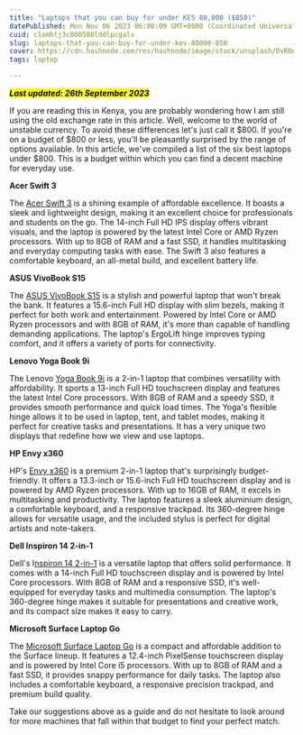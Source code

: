 ```yaml
---
title: "Laptops that you can buy for under KES 80,000 ($850)"
datePublished: Mon Nov 06 2023 06:00:09 GMT+0000 (Coordinated Universal Time)
cuid: clomhtj3c000508lddlpcgalv
slug: laptops-that-you-can-buy-for-under-kes-80000-850
cover: https://cdn.hashnode.com/res/hashnode/image/stock/unsplash/DvROqiT_l8o/upload/7cf76d54faad6797e706da5c103878cb.jpeg
tags: laptop

---
```


***<mark>Last updated: 26th September 2023</mark>***

If you are reading this in Kenya, you are probably wondering how I am still using the old exchange rate in this article. Well, welcome to the world of unstable currency. To avoid these differences let's just call it $800. If you're on a budget of $800 or less, you'll be pleasantly surprised by the range of options available. In this article, we've compiled a list of the six best laptops under $800. This is a budget within which you can find a decent machine for everyday use.

**Acer Swift 3**

The [Acer Swift 3](https://www.acer.com/us-en/laptops/swift/swift-3-intel) is a shining example of affordable excellence. It boasts a sleek and lightweight design, making it an excellent choice for professionals and students on the go. The 14-inch Full HD IPS display offers vibrant visuals, and the laptop is powered by the latest Intel Core or AMD Ryzen processors. With up to 8GB of RAM and a fast SSD, it handles multitasking and everyday computing tasks with ease. The Swift 3 also features a comfortable keyboard, an all-metal build, and excellent battery life.

**ASUS VivoBook S15**

The [ASUS VivoBook S15](https://www.asus.com/laptops/for-home/vivobook/vivobook-s15-s532/) is a stylish and powerful laptop that won't break the bank. It features a 15.6-inch Full HD display with slim bezels, making it perfect for both work and entertainment. Powered by Intel Core or AMD Ryzen processors and with 8GB of RAM, it's more than capable of handling demanding applications. The laptop's ErgoLift hinge improves typing comfort, and it offers a variety of ports for connectivity.

**Lenovo Yoga Book 9i**

The Lenovo [Yoga Book 9i](https://www.lenovo.com/ke/en/laptops/yoga/yoga-2-in-1-series/Yoga-Book-9i-Gen-8-13-inch-Intel/p/LEN101Y0028) is a 2-in-1 laptop that combines versatility with affordability. It sports a 13-inch Full HD touchscreen display and features the latest Intel Core processors. With 8GB of RAM and a speedy SSD, it provides smooth performance and quick load times. The Yoga's flexible hinge allows it to be used in laptop, tent, and tablet modes, making it perfect for creative tasks and presentations. It has a very unique two displays that redefine how we view and use laptops.

**HP Envy x360**

HP's [Envy x360](https://www.hp.com/us-en/shop/mdp/laptops/envy-x360-344518--1) is a premium 2-in-1 laptop that's surprisingly budget-friendly. It offers a 13.3-inch or 15.6-inch Full HD touchscreen display and is powered by AMD Ryzen processors. With up to 16GB of RAM, it excels in multitasking and productivity. The laptop features a sleek aluminium design, a comfortable keyboard, and a responsive trackpad. Its 360-degree hinge allows for versatile usage, and the included stylus is perfect for digital artists and note-takers.

**Dell Inspiron 14 2-in-1**

Dell's I[nspiron 14 2-in-1](https://www.dell.com/en-us/shop/dell-laptops/inspiron-14-2-in-1-laptop/spd/inspiron-14-7430-2-in-1-laptop) is a versatile laptop that offers solid performance. It comes with a 14-inch Full HD touchscreen display and is powered by Intel Core processors. With 8GB of RAM and a responsive SSD, it's well-equipped for everyday tasks and multimedia consumption. The laptop's 360-degree hinge makes it suitable for presentations and creative work, and its compact size makes it easy to carry.

**Microsoft Surface Laptop Go**

The [Microsoft Surface Laptop Go](https://www.microsoft.com/en-us/d/surface-laptop-go-2/8pglpv76mjhn?activetab=pivot:overviewtab) is a compact and affordable addition to the Surface lineup. It features a 12.4-inch PixelSense touchscreen display and is powered by Intel Core i5 processors. With up to 8GB of RAM and a fast SSD, it provides snappy performance for daily tasks. The laptop also includes a comfortable keyboard, a responsive precision trackpad, and premium build quality.

Take our suggestions above as a guide and do not hesitate to look around for more machines that fall within that budget to find your perfect match.
